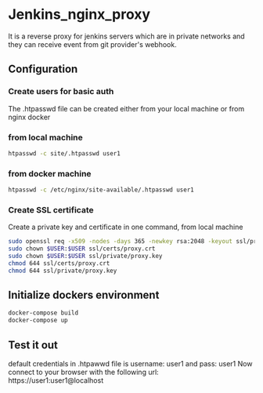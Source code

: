 # Jenkins_nginx_proxy

It is a reverse proxy for jenkins servers which are in private networks and they can receive event from git provider's webhook.

## Configuration

### Create users for basic auth
The .htpasswd file can be created either from your local machine or from nginx docker 

### from local machine
```bash
htpasswd -c site/.htpasswd user1
```
### from docker machine
```bash
htpasswd -c /etc/nginx/site-available/.htpasswd user1
```

### Create SSL certificate

Create a private key and certificate in one command, from local machine

```bash
sudo openssl req -x509 -nodes -days 365 -newkey rsa:2048 -keyout ssl/private/proxy.key -out ssl/certs/proxy.crt
sudo chown $USER:$USER ssl/certs/proxy.crt 
sudo chown $USER:$USER ssl/private/proxy.key
chmod 644 ssl/certs/proxy.crt
chmod 644 ssl/private/proxy.key
```

## Initialize dockers environment 

```bash
docker-compose build
docker-compose up
```

## Test it out
default credentials in .htpawwd file is username: user1 and pass: user1
Now connect to your browser with the following url: https://user1:user1@localhost